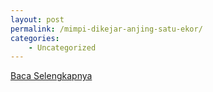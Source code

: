 ```yaml
---
layout: post
permalink: /mimpi-dikejar-anjing-satu-ekor/
categories:
    - Uncategorized
---
```


[Baca Selengkapnya](/01)